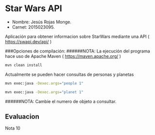 Star Wars API
=======================

* Nombre: Jesús Rojas Monge.
* Carnet: 2015023095.



Aplicación para obtener informacion sobre StarWars mediante una API ( https://swapi.dev/api/ )


###Opciones de compilación:
######NOTA: La ejecución del programa hace uso de Apache Maven ( https://maven.apache.org/ )


```bash
mvn clean install
```

 Actualmente se pueden hacer consultas de personas y planetas

```bash
mvn exec:java -Dexec.args="people 1"

mvn exec:java -Dexec.args="planet 1"
```


######NOTA: Cambie el numero de objeto a consultar.


## Evaluacion

Nota 10
